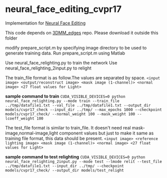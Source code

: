 # neural_face_editing_cvpr17
Implementation for [Neural Face Editing](https://arxiv.org/abs/1704.04131)

This code depends on [3DMM_edges](https://github.com/AjayNandoriya/3DMM_edges) repo. Please download it outside this folder


modify prepare_script.m by specifying image directory to be used to generate training data.
Run prepare_script.m using Matlab

Use neural_face_relighting.py to train the network
Use neural_face_relighting_2input.py to relight

The train_file format is as follow.The values are separated by space.
`<input image> <output/reconstruct image> <mask image (1-channel)> <normal image> <27 float values for Light>`


**sample command to train**
`CUDA_VISIBLE_DEVICES=0 python neural_face_relighting.py --mode train --train_file ../tmp/datafile1.txt --val_file ../tmp/datafile1.txt --output_dir models/cvpr17_check --input_dir ../tmp/ --max_epochs 1000 --checkpoint models/cvpr17_check/ --normal_weight 100 --mask_weight 100 --lcoeff_weight 100`


The test_file format is similar to train_file. It doesn't need real mask-image,normal-image,light component values but just to make it same as training file format, this data should be present.
`<input image> <reference lighting image> <mask image (1-channel)> <normal image> <27 float values for Light>`

**sample command to test relighting**
`CUDA_VISIBLE_DEVICES=0 python neural_face_relighting_2input.py --mode test --lmode relit --test_file ../tmp/datafile1.txt --input_dir ../tmp/ --checkpoint models/cvpr17_check/ --output_dir models/test_relight`
